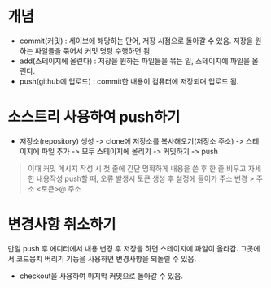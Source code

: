 # 개념
 - commit(커밋) : 세이브에 해당하는 단어, 저장 시점으로 돌아갈 수 있음. 저장을 원하는 파일들을 묶어서 커밋 명령 수행하면 됨
 - add(스테이지에 올린다) : 저장을 원하는 파일들을 묶는 일, 스테이지에 파일을 올린다.
 - push(github에 업로드) : commit한 내용이 컴퓨터에 저장되며 업로드 됨.

# 소스트리 사용하여 push하기
- 저장소(repository) 생성 -> clone에 저장소를 복사해오기(저장소 주소) -> 스테이지에 파일 추가 -> 모두 스테이지에 올리기 -> 커밋하기 -> push
 > 이때 커밋 메시지 작성 시 첫 줄에 간단 명확하게 내용을 쓴 후 한 줄 비우고 자세한 내용작성
 > push할 때, 오류 발생시 토큰 생성 후 설정에 들어가 주소 변경
    > 주소 <토큰>@ 주소

# 변경사항 취소하기
 만일 push 후 에디터에서 내용 변경 후 저장을 하면 스테이지에 파일이 올라감.
 그곳에서 코드뭉치 버리기 기능을 사용하면 변경사항을 되돌릴 수 있음.
  - checkout을 사용하여 마지막 커밋으로 돌아갈 수 있음.